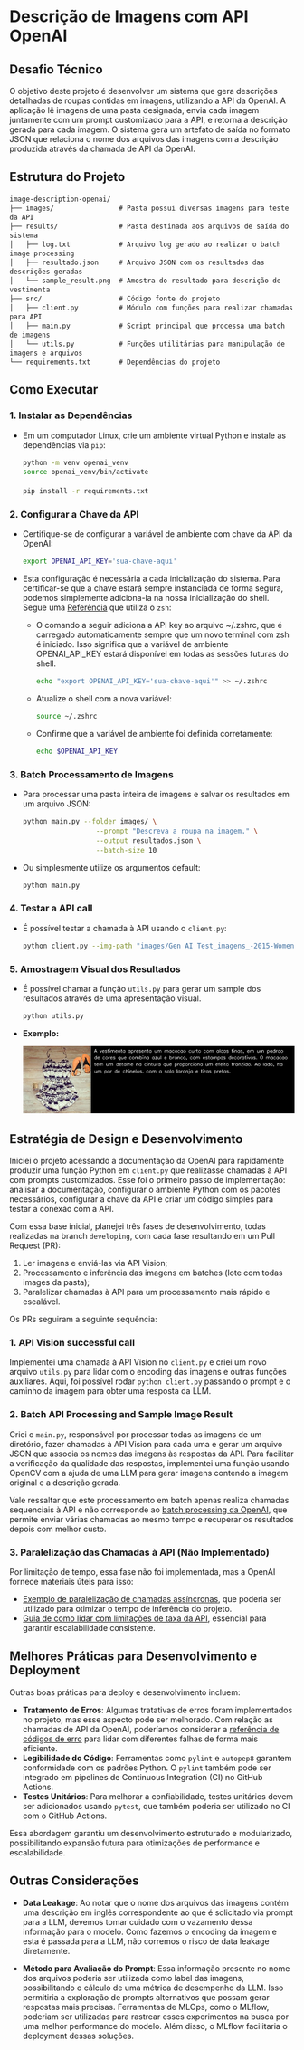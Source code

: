 # Descrição de Imagens com API OpenAI

## Desafio Técnico

O objetivo deste projeto é desenvolver um sistema que gera descrições detalhadas de roupas contidas em imagens, utilizando a API da OpenAI. A aplicação lê imagens de uma pasta designada, envia cada imagem juntamente com um prompt customizado para a API, e retorna a descrição gerada para cada imagem. O sistema gera um artefato de saída no formato JSON que relaciona o nome dos arquivos das imagens com a descrição produzida através da chamada de API da OpenAI.


## Estrutura do Projeto

```
image-description-openai/
├── images/                # Pasta possui diversas imagens para teste da API
├── results/               # Pasta destinada aos arquivos de saída do sistema
│   ├── log.txt            # Arquivo log gerado ao realizar o batch image processing
│   ├── resultado.json     # Arquivo JSON com os resultados das descrições geradas
│   └── sample_result.png  # Amostra do resultado para descrição de vestimenta
├── src/                   # Código fonte do projeto
│   ├── client.py          # Módulo com funções para realizar chamadas para API
│   ├── main.py            # Script principal que processa uma batch de imagens
│   └── utils.py           # Funções utilitárias para manipulação de imagens e arquivos
└── requirements.txt   	   # Dependências do projeto
```

## Como Executar

### 1. **Instalar as Dependências**

   - Em um computador Linux, crie um ambiente virtual Python e instale as dependências via `pip`:
	   ```sh
	   python -m venv openai_venv
	   source openai_venv/bin/activate

	   pip install -r requirements.txt
	   ```

### 2. **Configurar a Chave da API**

   - Certifique-se de configurar a variável de ambiente com chave da API da OpenAI:
	   ```sh
	   export OPENAI_API_KEY='sua-chave-aqui'
	   ```
   - Esta configuração é necessária a cada inicialização do sistema. Para certificar-se que a chave estará sempre instanciada de forma segura, podemos simplemente adiciona-la na nossa inicialização do shell. Segue uma  [Referência](https://help.openai.com/en/articles/5112595-best-practices-for-api-key-safety) que utiliza o `zsh`:
   
		- O comando a seguir adiciona a API key ao arquivo ~/.zshrc, que é carregado automaticamente sempre que um novo terminal com zsh é iniciado. Isso significa que a variável de ambiente OPENAI_API_KEY estará disponível em todas as sessões futuras do shell.
		   ```sh
		   echo "export OPENAI_API_KEY='sua-chave-aqui'" >> ~/.zshrc
		   ```
		- Atualize o shell com a nova variável:
		   ```sh
		   source ~/.zshrc
		   ```
		- Confirme que a variável de ambiente foi definida corretamente:  
		   ```sh
		   echo $OPENAI_API_KEY
		   ```

### 3. **Batch Processamento de Imagens**

- Para processar uma pasta inteira de imagens e salvar os resultados em um arquivo JSON:

	```sh
	python main.py --folder images/ \
					  --prompt "Descreva a roupa na imagem." \
					  --output resultados.json \
					  --batch-size 10
	```
- Ou simplesmente utilize os argumentos default:

	```sh
	python main.py
	```
	
### 4. **Testar a API call**

- É possível testar a chamada à API usando o `client.py`:
   ```sh
   python client.py --img-path "images/Gen AI Test_imagens_-2015-Women-two-pieces-set-summer-jumpsuit-solid-Lace-stitching-tassel-backless-hollow-out-rompers.jpg_220x220.jpg" --prompt "Descreva a roupa na imagem."
   ```

### 5. **Amostragem Visual dos Resultados**

- É possível chamar a função `utils.py` para gerar um sample dos resultados através de uma apresentação visual.
	```sh
	python utils.py
	```
	
- **Exemplo:**

	![sample_result](results/sample_result.png)

## Estratégia de Design e Desenvolvimento

Iniciei o projeto acessando a documentação da OpenAI para rapidamente produzir uma função Python em `client.py` que realizasse chamadas à API com prompts customizados. Esse foi o primeiro passo de implementação: analisar a documentação, configurar o ambiente Python com os pacotes necessários, configurar a chave da API e criar um código simples para testar a conexão com a API.

Com essa base inicial, planejei três fases de desenvolvimento, todas realizadas na branch `developing`, com cada fase resultando em um Pull Request (PR):

1. Ler imagens e enviá-las via API Vision;
2. Processamento e inferência das imagens em batches (lote com todas images da pasta);
3. Paralelizar chamadas à API para um processamento mais rápido e escalável.

Os PRs seguiram a seguinte sequência:

### 1. API Vision successful call
Implementei uma chamada à API Vision no `client.py` e criei um novo arquivo `utils.py` para lidar com o encoding das imagens e outras funções auxiliares. Aqui, foi possível rodar `python client.py` passando o prompt e o caminho da imagem para obter uma resposta da LLM.

### 2. Batch API Processing and Sample Image Result
Criei o `main.py`, responsável por processar todas as imagens de um diretório, fazer chamadas à API Vision para cada uma e gerar um arquivo JSON que associa os nomes das imagens às respostas da API. Para facilitar a verificação da qualidade das respostas, implementei uma função usando OpenCV com a ajuda de uma LLM para gerar imagens contendo a imagem original e a descrição gerada.

Vale ressaltar que este processamento em batch apenas realiza chamadas sequenciais à API e não corresponde ao [batch processing da OpenAI](https://platform.openai.com/docs/guides/batch), que permite enviar várias chamadas ao mesmo tempo e recuperar os resultados depois com melhor custo.

### 3. Paralelização das Chamadas à API (Não Implementado)
Por limitação de tempo, essa fase não foi implementada, mas a OpenAI fornece materiais úteis para isso:
- [Exemplo de paralelização de chamadas assíncronas](https://github.com/openai/openai-cookbook/blob/main/examples/api_request_parallel_processor.py), que poderia ser utilizado para otimizar o tempo de inferência do projeto.
- [Guia de como lidar com limitações de taxa da API](https://cookbook.openai.com/examples/how_to_handle_rate_limits), essencial para garantir escalabilidade consistente.

## Melhores Práticas para Desenvolvimento e Deployment

Outras boas práticas para deploy e desenvolvimento incluem:

- **Tratamento de Erros**: Algumas tratativas de erros foram implementados no projeto, mas esse aspecto pode ser melhorado. Com relação as chamadas de API da OpenAI, poderíamos considerar a [referência de códigos de erro](https://platform.openai.com/docs/guides/error-codes) para lidar com diferentes falhas de forma mais eficiente.
- **Legibilidade do Código**: Ferramentas como `pylint` e `autopep8` garantem conformidade com os padrões Python. O `pylint` também pode ser integrado em pipelines de Continuous Integration (CI) no GitHub Actions.
- **Testes Unitários**: Para melhorar a confiabilidade, testes unitários devem ser adicionados usando `pytest`, que também poderia ser utilizado no CI com o GitHub Actions.

Essa abordagem garantiu um desenvolvimento estruturado e modularizado, possibilitando expansão futura para otimizações de performance e escalabilidade.

## Outras Considerações

- **Data Leakage**: Ao notar que o nome dos arquivos das imagens contém uma descrição em inglês correspondente ao que é solicitado via prompt para a LLM, devemos tomar cuidado com o vazamento dessa informação para o modelo. Como fazemos o encoding da imagem e esta é passada para a LLM, não corremos o risco de data leakage diretamente. 

- **Método para Avaliação do Prompt**: Essa informação presente no nome dos arquivos poderia ser utilizada como label das imagens, possibilitando o cálculo de uma métrica de desempenho da LLM. Isso permitiria a exploração de prompts alternativos que possam gerar respostas mais precisas. Ferramentas de MLOps, como o MLflow, poderiam ser utilizadas para rastrear esses experimentos na busca por uma melhor performance do modelo. Além disso, o MLflow facilitaria o deployment dessas soluções.

